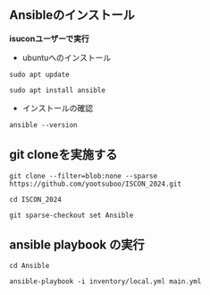 ## Ansibleのインストール
**isuconユーザーで実行**

- ubuntuへのインストール
```title:$
sudo apt update
```
```title:$
sudo apt install ansible
```
- インストールの確認
```title:$
ansible --version
```

## git cloneを実施する
```title:$
git clone --filter=blob:none --sparse https://github.com/yootsuboo/ISCON_2024.git
```
```title:$
cd ISCON_2024
``` 
```tilte:$
git sparse-checkout set Ansible
```

## ansible playbook の実行
```title:$
cd Ansible
```
```title:$
ansible-playbook -i inventory/local.yml main.yml
```
